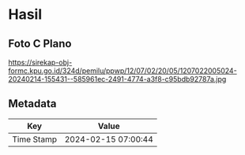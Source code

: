 # Hasil

## Foto C Plano

https://sirekap-obj-formc.kpu.go.id/324d/pemilu/ppwp/12/07/02/20/05/1207022005024-20240214-155431--585961ec-2491-4774-a3f8-c95bdb92787a.jpg


## Metadata

| Key        | Value               |
| ---------- | ------------------- |
| Time Stamp | 2024-02-15 07:00:44 |



